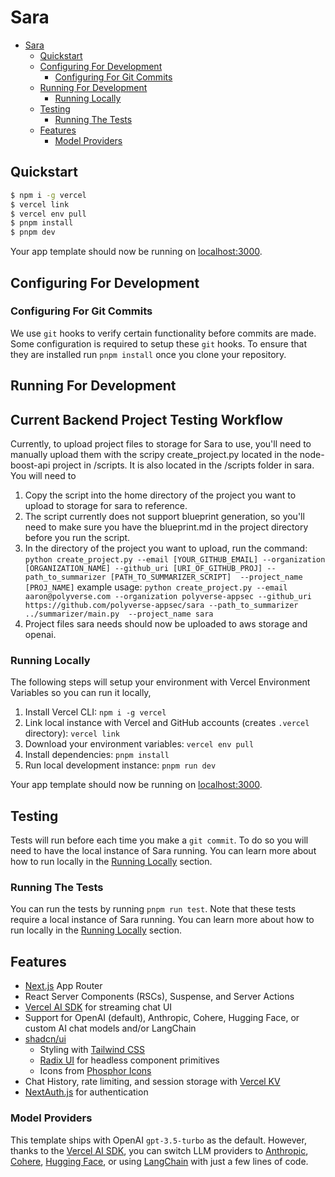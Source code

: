 # Sara

- [Sara](#Sara)
  - [Quickstart](#Quickstart)
  - [Configuring For Development](#Configuring-For-Development)
    - [Configuring For Git Commits](#Configuring-For-Git-Commits)
  - [Running For Development](#Running-For-Development)
    - [Running Locally](#Running-Locally)
  - [Testing](#Testing)
    - [Running The Tests](#Running-The-Tests)
  - [Features](#Features)
    - [Model Providers](#Model-Providers)

## Quickstart

```bash
$ npm i -g vercel
$ vercel link
$ vercel env pull
$ pnpm install
$ pnpm dev
```

Your app template should now be running on [localhost:3000](http://localhost:3000/).

## Configuring For Development

### Configuring For Git Commits

We use `git` hooks to verify certain functionality before commits are made. Some configuration is required to setup these `git` hooks. To ensure that they are installed run `pnpm install` once you clone your repository.

## Running For Development

## Current Backend Project Testing Workflow
Currently, to upload project files to storage for Sara to use, you'll need to manually upload them with the scripy create_project.py located in the node-boost-api project in /scripts. It is also located in the /scripts folder in sara.
You will need to
1. Copy the script into the home directory of the project you want to upload to storage for sara to reference.
2. The script currently does not support blueprint generation, so you'll need to make sure you have the blueprint.md in the project directory before you run the script.
3. In the directory of the project you want to upload, run the command: 
  `python create_project.py --email [YOUR_GITHUB_EMAIL] --organization [ORGANIZATION_NAME] --github_uri [URI_OF_GITHUB_PROJ] --path_to_summarizer [PATH_TO_SUMMARIZER_SCRIPT]  --project_name [PROJ_NAME]`
  example usage:
  `python create_project.py --email aaron@polyverse.com --organization polyverse-appsec --github_uri https://github.com/polyverse-appsec/sara --path_to_summarizer ../summarizer/main.py  --project_name sara`
4. Project files sara needs should now be uploaded to aws storage and openai. 

### Running Locally

The following steps will setup your environment with Vercel Environment Variables so you can run it locally,

1. Install Vercel CLI: `npm i -g vercel`
2. Link local instance with Vercel and GitHub accounts (creates `.vercel` directory): `vercel link`
3. Download your environment variables: `vercel env pull`
4. Install dependencies: `pnpm install`
5. Run local development instance: `pnpm run dev`

Your app template should now be running on [localhost:3000](http://localhost:3000/).

## Testing

Tests will run before each time you make a `git commit`. To do so you will need to have the local instance of Sara running. You can learn more about how to run locally in the [Running Locally](#Running-Locally) section.

### Running The Tests

You can run the tests by running `pnpm run test`. Note that these tests require a local instance of Sara running. You can learn more about how to run locally in the [Running Locally](#Running-Locally) section.

## Features

- [Next.js](https://nextjs.org) App Router
- React Server Components (RSCs), Suspense, and Server Actions
- [Vercel AI SDK](https://sdk.vercel.ai/docs) for streaming chat UI
- Support for OpenAI (default), Anthropic, Cohere, Hugging Face, or custom AI chat models and/or LangChain
- [shadcn/ui](https://ui.shadcn.com)
  - Styling with [Tailwind CSS](https://tailwindcss.com)
  - [Radix UI](https://radix-ui.com) for headless component primitives
  - Icons from [Phosphor Icons](https://phosphoricons.com)
- Chat History, rate limiting, and session storage with [Vercel KV](https://vercel.com/storage/kv)
- [NextAuth.js](https://github.com/nextauthjs/next-auth) for authentication

### Model Providers

This template ships with OpenAI `gpt-3.5-turbo` as the default. However, thanks to the [Vercel AI SDK](https://sdk.vercel.ai/docs), you can switch LLM providers to [Anthropic](https://anthropic.com), [Cohere](https://cohere.com/), [Hugging Face](https://huggingface.co), or using [LangChain](https://js.langchain.com) with just a few lines of code.



